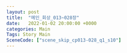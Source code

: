 ```yaml
---
layout: post
title:  "메인_회상_013~028장"
date:   2022-01-02 20:00:00 +0000
categories: Main
Tags: Story Main
SceneCode: ["scene_skip_cp013-028_q1_s10"]
---
```

